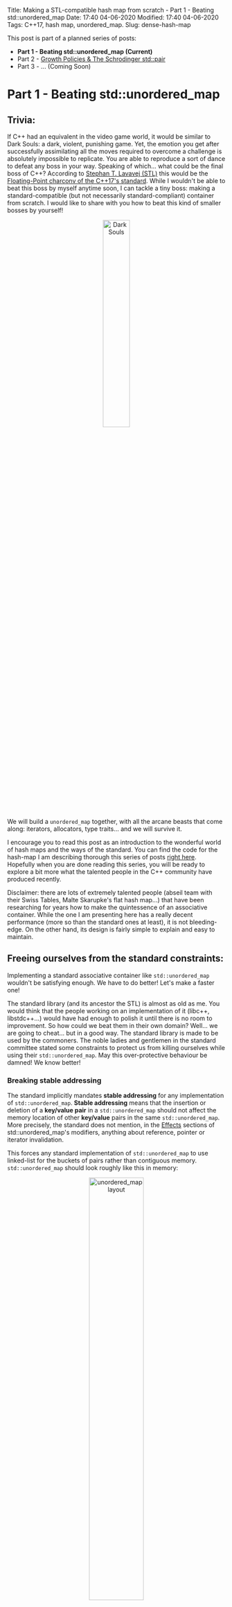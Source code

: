 Title: Making a STL-compatible hash map from scratch - Part 1 - Beating std::unordered_map
Date: 17:40 04-06-2020 
Modified: 17:40 04-06-2020
Tags: C++17, hash map, unordered_map. 
Slug: dense-hash-map

This post is part of a planned series of posts:

- **Part 1 - Beating std::unordered_map (Current)**
- Part 2 - [Growth Policies & The Schrodinger std::pair]({filename}../C++/dense-hash-map-part-2.md)
- Part 3 - ... (Coming Soon)

# Part 1 - Beating std::unordered_map

## Trivia:

If C++ had an equivalent in the video game world, it would be similar to Dark Souls: a dark, violent, punishing game.
Yet, the emotion you get after successfully assimilating all the moves required to overcome a challenge is absolutely impossible to replicate.
You are able to reproduce a sort of dance to defeat any boss in your way.
Speaking of which... what could be the final boss of C++?
According to [Stephan T. Lavavej (STL)](https://twitter.com/stephantlavavej) this would be the [Floating-Point charconv of the C++17's standard](https://cppcon2019.sched.com/event/Sft8/floating-point-charconv-making-your-code-10x-faster-with-c17s-final-boss).
While I wouldn't be able to beat this boss by myself anytime soon, I can tackle a tiny boss: making a standard-compatible (but not necessarily standard-compliant) container from scratch.
I would like to share with you how to beat this kind of smaller bosses by yourself!

<center><img width=35% height=35% src="{filename}/images/dark-souls.webp" alt="Dark Souls"/></center>

We will build a `unordered_map` together, with all the arcane beasts that come along: iterators, allocators, type traits... and we will survive it.

I encourage you to read this post as an introduction to the wonderful world of hash maps and the ways of the standard. You can find the code for the hash-map I am describing thorough this series of posts [right here](https://github.com/Jiwan/dense_hash_map).
Hopefully when you are done reading this series, you will be ready to explore a bit more what the talented people in the C++ community have produced recently.

Disclaimer: there are lots of extremely talented people (abseil team with their Swiss Tables, Malte Skarupke's flat hash map...) 
that have been researching for years how to make the quintessence of an associative container.
While the one I am presenting here has a really decent performance (more so than the standard ones at least), it is not bleeding-edge.
On the other hand, its design is fairly simple to explain and easy to maintain.

## Freeing ourselves from the standard constraints:

Implementing a standard associative container like `std::unordered_map` wouldn't be satisfying enough.
We have to do better! Let's make a faster one! 

The standard library (and its ancestor the STL) is almost as old as me.
You would think that the people working on an implementation of it (libc++, libstdc++...) would have had enough to polish it until there is no room to improvement.
So how could we beat them in their own domain? Well... we are going to cheat... but in a good way.
The standard library is made to be used by the commoners.
The noble ladies and gentlemen in the standard committee stated some constraints to protect us from killing ourselves while using their `std::unordered_map`. 
May this over-protective behaviour be damned! We know better!

### Breaking stable addressing

The standard implicitly mandates **stable addressing** for any implementation of `std::unordered_map`.
**Stable addressing** means that the insertion or deletion of a **key/value pair** in a `std::unordered_map` should not affect the memory location of other **key/value** pairs in the same `std::unordered_map`. More precisely, the standard does not mention, in the [Effects](https://eel.is/c++draft/unord.map.modifiers) sections of std::unordered_map's modifiers, anything about reference, pointer or iterator invalidation.

This forces any standard implementation of `std::unordered_map` to use linked-list for the buckets of pairs rather than contiguous memory.
`std::unordered_map` should look roughly like this in memory:

<center><img width=50% height=50% src="{filename}/images/unordered_map_layout.png" alt="unordered_map layout"/></center>

As you can see, the **entries** are stored in a giant **linked-list**. Each of the **buckets** are themselves **sub-parts** of the linked-list.
Here each colors represent different buckets of key/value pairs.
When a **key/value pair** is **inserted**, the **key** is somehow **hashed** and adjusted (usually using modulo on the amount of buckets) to find which bucket it belongs to, and the key/value pair gets inserted into that bucket. 
Here, the **key1** and **key2** somehow ended-up belonging to the **bucket 1**.
Whereas the **key3** belongs to the **bucket 5**.  
When doing a lookup using a key, the key is hashed and adjusted to find the bucket it should belong to.
The bucket of the key is **iterated** until the key is found or the end of the bucket is reached (meaning no key is in the map). 
Finally, the buckets are linked between each others to be able to do a traversal of all the key/value pairs within the `std::unordered_map`.

This memory layout is **really bad** for your CPU!
Each of the nodes of the linked-list(s) could be spread across memory and that would play against all the caches of your CPU.
Traversing buckets made of a linked-list is slow, but you could pray that your hash function save you by spreading keys as much as possible and therefore have tiny buckets.
But even the most brilliant hash function will not help you with a common use-case of an associative container: iterating through all the key/value pairs.
Each dereference of the pointer to the next node will be a huge drag on your CPU.
On the other hand, since each node are separately allocated, they can stay wherever they are in memory even if others are added or removed, which provides **stable addressing**.

So what could we obtain if we were to free ourselves from **stable addressing**?
Well, we could wrap our buckets into contiguous memory like so:

<center><img width=50% height=50% src="{filename}/images/dense_hash_map_layout.png" alt="dense_hash_map layout"/></center>

Here we are still keeping a linked-list for each buckets, but all the nodes are stored in a vector, therefore one after each others in memory.
Let's call this a **dense hash map.**
Instead of using pointers between nodes, we are expressing their relations with indexes within the vector: here the node with **key1** store a "next index" having a value of **2** which is the index of the node with **key2**. And all of that is a huge improvement! We are gaining on all fronts:

- Iterating over all the key/value pairs is as fast as iterating over a vector, which is lightning fast.
- We are saving a pointer on all nodes - the "prev pointer". We don't need any sort of reverse-traversal of a given bucket, but just a global reverse-traversal of all buckets. 
- We don't need to maintain a begin and end pointer for the list of nodes.
- Even iterating over a bucket could be faster as the node shouldn't be too scattered in memory since they all belong to one vector.

All these new properties have a lot of use-cases in the domains I dabble with.
For instance, the [ECS (Entity-Component-System) pattern](https://en.wikipedia.org/wiki/Entity_component_system) often demands a container where you can do lookup for a component associated to a given entity and at the same being able to traverse all components in one-shot. 


With that said, the **stable addressing** is now gone: any insertion into the vector could produce a reallocation of its internal buffer, ending in a massive move of all the nodes across memory. So what if your user really need stable addressing? As **David Wheeler** would say: "just use another level of indirection".
Instead of a using a `dense_hash_map<Key, Value>`, your user can always use a `dense_hash_map<Key, unique_ptr<Value>>`: 

<center><img width=50% height=50% src="{filename}/images/dense_hash_map_unique_ptr_layout.png" alt="layout"/></center>

We are reintroducing pointers, which is obviously not great for the cache again.
But this time when iterating over all the key/value pairs you will very likely see a substantial improvement over the first layout.
The pattern of the nodes is clearly more predictable and prefetching abilities of your CPU may come to your help. 

There a lot more layouts for hash tables that I did not mention here and could have suited my needs. 
For instance, any of the [open-addressing](https://en.wikipedia.org/wiki/Hash_table#Open_addressing) strategies could bring their own pros and cons.
Once again, if you are interested, there are a plethora of cppcon talks on that subject.


#### Caveats

By breaking stable-addressing, we cannot retain the address or the reference of a key-value pair from our map carelessly.
Some operations like adding or removing a key/value pair in the map can provoke invalidation of references or pointers to the other pairs.
This is the kind of danger I am speaking of:

```c++
jg::dense_hash_map<std::string, heroe> my_map{{"spongebob", heroe{}}, {"chuck norris", heroe{}}};
auto& chuck_ref = my_map["chuck norris"];

my_map.erase("spongebob"); // Invalidate all the nodes after spongebob.

chuck_ref.punch_your_face(); // One should never try to retain "chuck norris" as a ref.
```
Due to the call to erase, "chuck norris" is moved into the first slot of the internal vector, which ultimately makes chuck's address change.
Accessing "chuck norris" with a previously acquired reference becomes a danger.
While this can surprise at first, it is no different than trying to retain a reference to a value in a vector.
And once again, if you need stable addressing, you are welcome to store **unique_ptrs** within your map.

For the same stable-addressing reasons, implementing the **node API of std::unordered_map** like [extract](https://en.cppreference.com/w/cpp/container/unordered_map/extract) becomes very challenging. To be fair, I have never seen a real usage of that API in any project.
It might be useful in scenarios where you run long instances of backend-applications and want to move things across maps without a huge performance impact.
If by any chance, you have witnessed a usage of that feature, it would be a pleasure to have some explanations in the comments section.

Finally, as we will see in a later post, the **erase** operation of such dense_hash_map becomes **slower**. For any erase operation, one **extra swap operation** is needed on top of the destruction and deallocation ones. Thankfully, a standard usage of a map will have little erase operations compared to lookup or even insertion operations. Speaking of which, how could we improve on those operations?

### Faster modulo operation

As I mentioned previously, a lookup will require that your key is hashed and adjusted with modulo to fit in the amount of buckets available.
The amount of buckets is changing depending on how many key/value pairs are stored in your map. The more pairs, the more buckets.
In a `std::unordered_map`, the growth is triggered every time the [load factor](https://en.cppreference.com/w/cpp/container/unordered_map/load_factor) (average number of elements per bucket) is above a certain [threshold](https://en.cppreference.com/w/cpp/container/unordered_map/max_load_factor).
Adjusting your hash with a "simple modulo operation" is as it turns out not a trivial operation for your hardware. 
Let's [godbolt](https://godbolt.org/) a bit!  

If we write a simple modulo function, this is what godbolt gives to us (on GCC 9.0 with -O3):

```c++
// C++
int modulo(int hash, int bucket_count)
{
    return hash % bucket_count;
}
```

```asm
// x86 assembly
modulo(int, int):
    mov     eax, edi  // Prepare the hash into eax
    cdq               // Prepare registers for an idiv operation. 
    idiv    esi       // Divide by esi which contains bucket_count
    mov     eax, edx  // Get the modulo value that ends-up in edx and return it into eax
    ret
```

So far things look rather good. The `idiv` operation seems to do most of the work by itself. 
But, what if we made bucket_count a constant? Having more information at compile-time should help the compiler, isn't it?

```c++
// C++
int modulo(int hash)
{
    return index % 5;
}
```

```asm
// x86
modulo(int, int):
    movsx   rax, edi
    mov     edx, edi
    imul    rax, rax, 1717986919 // LOTS OF SHENANIGANS GOING HERE.
    sar     edx, 31
    sar     rax, 33
    sub     eax, edx
    lea     eax, [rax+rax*4]
    sub     edi, eax
    mov     eax, edi
    ret
```

Interesting! The compiler is spitting a lot more operations. Wouldn't it be simpler to keep `idiv` here? A single operation... <br>
Believe it or not, your compiler is as smart as a whip and wouldn't do this extra work without significant gains.
So we can clearly extrapolate that our innocent `idiv` must be seriously costly if it happens to be less efficient than a couple of other operations.

So how can we optimize this modulo operation without using `idiv` or a constant?
We can use bitwise operations and restrict ourselves to sizes made of power of two.
Assuming that `y` is a power of two in the expression `x % y`, we can replace this expression with: `x & (y - 1)`.
You can think of this bitwise operation as a "filter" on the lower bits of a number, which happen to be the same as a modulo operation when it comes to power of two.
So what do we obtain in this conditions?

```c++
// C++
int fast_module(int hash, int bucket_count) {
    return (hash &  (bucket_count - 1));
}
```

```asm
// x86
fast_module(int, int):
    lea     eax, [rsi-1]
    and     eax, edi
    ret
```

Not only we have less operations, but `lea` (loading from memory) and `and` have much less associated cost than `idiv`.
This micro-optimisation may look a bit far-fetched, but it actually matters a lot, as proved by [Malte Skarupke](https://www.youtube.com/watch?v=M2fKMP47slQ), when it comes to lookup operations.

To further convince you, I have run both implementations of modulo on [quick-bench](http://quick-bench.com/XZGeHdIRvI8tjsgHHmPP22bN8us).
And here are the results:

<center><img width=70% height=70% src="{filename}/images/modulo-benchmarks.png" alt="layout"/></center>

There is no doubts, using **bit operations** instead of **modulo** is indeed faster!

Note: For the purists, the so-called modulo operator `%` in C++ is actually an integer remainder operator since it does not handle negative value as a mathematical modulo operation would. One can only imagine how costly a proper modulo would be... 


#### Caveats

Unlike the previous improvement, this one does not seem to collide too much with the holly standard. So how come it is not used in every implementations?
Well, fiddling with bit operations comes with few drawbacks.

Firstly, the growth of the container for the buckets must always be done following a power of two. This limits you on how creative you can be with your growth strategy. In theory, this could also create subtle performance issues in some scenarios, like [cache line collisions](https://tech.labs.oliverwyman.com/blog/2013/10/08/cpu-cache-collisions-in-the-context-of-performance/). In practice, you should never have an access pattern that triggers such an issue on the container of buckets. It is not like you are going to iterate over that container at any time.

Secondly, in a subtle way you are making the first bits of your keys have more importance than they should.
Let's assume that you have some bit flags (flag sets) as a key:

```c++
    const std::uint32_t a_precious_flag = 1 << 0;
    const std::uint32_t another_flag = 1 << 1;
    // ...
    const std::uint32_t yet_another_flag = 1 << 4;


    auto a_set_of_flags = yet_another_flag | a_precious_flag | another_flag;
    auto another_set_of_flags = a_precious_flag | another_flag;

    jg::dense_hash_map<int, int> my_map; // A map with a buckets container of size 4 (2 ^ 2).
```

Now, if you were to take these two flag sets and feed them directly to the modulo operation of the map, they would end-up in the same bucket simply because both of them have `a_precious_flag` and `another_flag` on. This gives way too much importance to the bits that `a_precious_flag` and `another_flag` represent.
The fact that we are using a power two (4 in this case) will always make the lower bits very significant.
It is not often that you store flag sets or bit fields as keys in a map, I will give you that, but as a good practice you should:

- Remind yourself not to create a corner-case with bits more important than others in your key.
- And if it happens, you should re-write your hash function to shuffle your bits around. 

## First conclusion

Now we have a grand master plan to beat `std::unordered_map` by removing some assumptions the standard had to make to be preserve us from some dangers.
The hacks used are not even too difficult to grasp, so where is the difficulty in writing new containers? Well, some creepy C++ features are waiting for us around the corner.

Be ready for the next phase: [Part 2 - Growth Policies & The Schrodinger std::pair]({filename}../C++/dense-hash-map-part-2.md)!